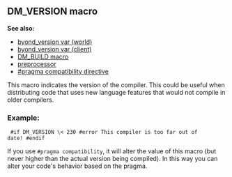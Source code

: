 ## DM_VERSION macro
**See also:**
*   [byond_version var (world)](/ref/world/var/byond_version.md) 
*   [byond_version var (client)](/ref/client/var/byond_version.md) 
*   [DM_BUILD macro](/ref/DM/preprocessor/DM_BUILD.md) 
*   [preprocessor](/ref/DM/preprocessor.md) 
*   [#pragma compatibility
    directive](/ref/DM/preprocessor/pragma/compatibility.md) 

This macro indicates the version of the compiler. This could be
useful when distributing code that uses new language features that would
not compile in older compilers.
### Example:

```
 #if DM_VERSION \< 230 #error This compiler is too far out of
date! #endif 
```
 

If you use `#pragma compatibility`, it
will alter the value of this macro (but never higher than the actual
version being compiled). In this way you can alter your code\'s behavior
based on the pragma.